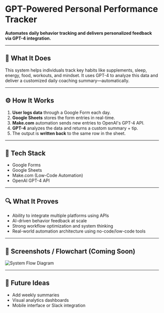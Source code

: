 # GPT-Powered Personal Performance Tracker

**Automates daily behavior tracking and delivers personalized feedback via GPT-4 integration.**

---

## 🧠 What It Does

This system helps individuals track key habits like supplements, sleep, energy, food, workouts, and mindset. It uses GPT-4 to analyze this data and deliver a customized daily coaching summary—automatically.

---

## ⚙️ How It Works

1. **User logs data** through a Google Form each day.
2. **Google Sheets** stores the form entries in real-time.
3. **Make.com** automation sends new entries to OpenAI's GPT-4 API.
4. **GPT-4** analyzes the data and returns a custom summary + tip.
5. The output is **written back** to the same row in the sheet.

---

## 🧰 Tech Stack

- Google Forms
- Google Sheets
- Make.com (Low-Code Automation)
- OpenAI GPT-4 API

---

## 🔍 What It Proves

- Ability to integrate multiple platforms using APIs
- AI-driven behavior feedback at scale
- Strong workflow optimization and system thinking
- Real-world automation architecture using no-code/low-code tools

---

## 📸 Screenshots / Flowchart (Coming Soon)

![System Flow Diagram](GPT%20Powered%20Personal%20Performance%20Tracker.png)


---

## 🚀 Future Ideas

- Add weekly summaries
- Visual analytics dashboards
- Mobile interface or Slack integration
